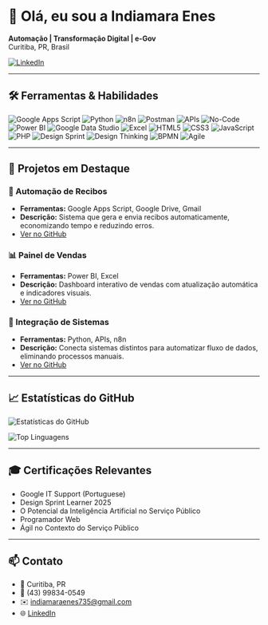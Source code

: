 # 👋 Olá, eu sou a Indiamara Enes

**Automação | Transformação Digital | e-Gov**  
Curitiba, PR, Brasil  

[![LinkedIn](https://img.shields.io/badge/LinkedIn-Perfil-blue?style=flat-square&logo=linkedin)](https://www.linkedin.com/in/indiamara)

---

## 🛠️ Ferramentas & Habilidades

![Google Apps Script](https://img.shields.io/badge/Google%20Apps%20Script-4285F4?style=flat-square&logo=google&logoColor=white)
![Python](https://img.shields.io/badge/Python-3776AB?style=flat-square&logo=python&logoColor=white)
![n8n](https://img.shields.io/badge/n8n-FF3E00?style=flat-square&logo=n8n&logoColor=white)
![Postman](https://img.shields.io/badge/Postman-FF6C37?style=flat-square&logo=postman&logoColor=white)
![APIs](https://img.shields.io/badge/APIs-0A192F?style=flat-square&logo=swagger&logoColor=white)
![No-Code](https://img.shields.io/badge/No--Code-563D7C?style=flat-square&logo=zapier&logoColor=white)
![Power BI](https://img.shields.io/badge/Power%20BI-F2C811?style=flat-square&logo=power-bi&logoColor=black)
![Google Data Studio](https://img.shields.io/badge/Google%20Data%20Studio-F9AB00?style=flat-square&logo=google&logoColor=white)
![Excel](https://img.shields.io/badge/Excel-217346?style=flat-square&logo=microsoft-excel&logoColor=white)
![HTML5](https://img.shields.io/badge/HTML5-E34F26?style=flat-square&logo=html5&logoColor=white)
![CSS3](https://img.shields.io/badge/CSS3-1572B6?style=flat-square&logo=css3&logoColor=white)
![JavaScript](https://img.shields.io/badge/JavaScript-F7DF1E?style=flat-square&logo=javascript&logoColor=black)
![PHP](https://img.shields.io/badge/PHP-777BB4?style=flat-square&logo=php&logoColor=white)
![Design Sprint](https://img.shields.io/badge/Design%20Sprint-FF5733?style=flat-square)
![Design Thinking](https://img.shields.io/badge/Design%20Thinking-FFC300?style=flat-square)
![BPMN](https://img.shields.io/badge/BPMN-007ACC?style=flat-square)
![Agile](https://img.shields.io/badge/Agile-0052CC?style=flat-square)

---

## 🚀 Projetos em Destaque

### 📝 Automação de Recibos
- **Ferramentas:** Google Apps Script, Google Drive, Gmail  
- **Descrição:** Sistema que gera e envia recibos automaticamente, economizando tempo e reduzindo erros.  
- [Ver no GitHub](#)  

### 📊 Painel de Vendas
- **Ferramentas:** Power BI, Excel  
- **Descrição:** Dashboard interativo de vendas com atualização automática e indicadores visuais.  
- [Ver no GitHub](#)  

### 🔗 Integração de Sistemas
- **Ferramentas:** Python, APIs, n8n  
- **Descrição:** Conecta sistemas distintos para automatizar fluxo de dados, eliminando processos manuais.  
- [Ver no GitHub](#)  

---

## 📈 Estatísticas do GitHub

![Estatísticas do GitHub](https://github-readme-stats.vercel.app/api?username=indiamaraenes&show_icons=true&theme=dracula)

![Top Linguagens](https://github-readme-stats.vercel.app/api/top-langs/?username=indiamaraenes&layout=compact&theme=dracula)

---

## 🎓 Certificações Relevantes

- Google IT Support (Portuguese)  
- Design Sprint Learner 2025  
- O Potencial da Inteligência Artificial no Serviço Público  
- Programador Web  
- Ágil no Contexto do Serviço Público  

---

## 📫 Contato

- 📍 Curitiba, PR  
- 📱 (43) 99834-0549  
- ✉️ indiamaraenes735@gmail.com  
- 🌐 [LinkedIn](https://www.linkedin.com/in/indiamara)

